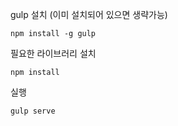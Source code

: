 
gulp 설치 (이미 설치되어 있으면 생략가능)
```
npm install -g gulp
```

필요한 라이브러리 설치
```
npm install
```


실행

```
gulp serve
```
